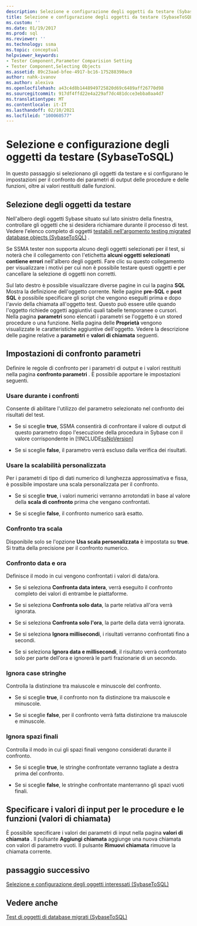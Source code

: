 ```yaml
---
description: Selezione e configurazione degli oggetti da testare (SybaseToSQL)
title: Selezione e configurazione degli oggetti da testare (SybaseToSQL) | Microsoft Docs
ms.custom: ''
ms.date: 01/19/2017
ms.prod: sql
ms.reviewer: ''
ms.technology: ssma
ms.topic: conceptual
helpviewer_keywords:
- Tester Component,Parameter Comparision Setting
- Tester Component,Selecting Objects
ms.assetid: 89c23aad-bfee-4917-bc16-175288390ac0
author: nahk-ivanov
ms.author: alexiva
ms.openlocfilehash: a43c4d8b1448949725820d69c6489aff26770d98
ms.sourcegitcommit: 917df4ffd22e4a229af7dc481dcce3ebba0aa4d7
ms.translationtype: MT
ms.contentlocale: it-IT
ms.lasthandoff: 02/10/2021
ms.locfileid: "100060577"
---
```

# <a name="selecting-and-configuring-objects-to-test-sybasetosql"></a>Selezione e configurazione degli oggetti da testare (SybaseToSQL)
In questo passaggio si selezionano gli oggetti da testare e si configurano le impostazioni per il confronto dei parametri di output delle procedure e delle funzioni, oltre ai valori restituiti dalle funzioni.  
  
## <a name="selection-of-objects-to-test"></a>Selezione degli oggetti da testare  
Nell'albero degli oggetti Sybase situato sul lato sinistro della finestra, controllare gli oggetti che si desidera richiamare durante il processo di test. Vedere l'elenco completo di oggetti [testabili nell'argomento testing migrated database objects &#40;SybaseToSQL&#41;](../../ssma/sybase/testing-migrated-database-objects-sybasetosql.md) .  
  
Se SSMA tester non supporta alcuno degli oggetti selezionati per il test, si noterà che il collegamento con l'etichetta **alcuni oggetti selezionati contiene errori** nell'albero degli oggetti. Fare clic su questo collegamento per visualizzare i motivi per cui non è possibile testare questi oggetti e per cancellare la selezione di oggetti non corretti.  
  
Sul lato destro è possibile visualizzare diverse pagine in cui la pagina **SQL** Mostra la definizione dell'oggetto corrente. Nelle pagine **pre-SQL** e **post SQL** è possibile specificare gli script che vengono eseguiti prima e dopo l'avvio della chiamata all'oggetto test. Questo può essere utile quando l'oggetto richiede oggetti aggiuntivi quali tabelle temporanee o cursori. Nella pagina **parametri** sono elencati i parametri se l'oggetto è un stored procedure o una funzione. Nella pagina delle **Proprietà** vengono visualizzate le caratteristiche aggiuntive dell'oggetto. Vedere la descrizione delle pagine relative a **parametri** e **valori di chiamata** seguenti.  
  
## <a name="parameter-comparison-settings"></a>Impostazioni di confronto parametri  
Definire le regole di confronto per i parametri di output e i valori restituiti nella pagina **confronto parametri** . È possibile apportare le impostazioni seguenti.  
  
### <a name="use-during-comparisons"></a>Usare durante i confronti  
Consente di abilitare l'utilizzo del parametro selezionato nel confronto dei risultati del test.  
  
-   Se si sceglie **true**, SSMA consentirà di confrontare il valore di output di questo parametro dopo l'esecuzione della procedura in Sybase con il valore corrispondente in [!INCLUDE[ssNoVersion](../../includes/ssnoversion-md.md)]  
  
-   Se si sceglie **false**, il parametro verrà escluso dalla verifica dei risultati.  
  
### <a name="use-custom-scale"></a>Usare la scalabilità personalizzata  
Per i parametri di tipo di dati numerico di lunghezza approssimativa e fissa, è possibile impostare una scala personalizzata per il confronto.  
  
-   Se si sceglie **true**, i valori numerici verranno arrotondati in base al valore della **scala di confronto** prima che vengano confrontati.  
  
-   Se si sceglie **false**, il confronto numerico sarà esatto.  
  
### <a name="comparing-scale"></a>Confronto tra scala  
Disponibile solo se l'opzione **Usa scala personalizzata** è impostata su **true**. Si tratta della precisione per il confronto numerico.  
  
### <a name="date-time-comparing"></a>Confronto data e ora  
Definisce il modo in cui vengono confrontati i valori di data/ora.  
  
-   Se si seleziona **Confronta data intera**, verrà eseguito il confronto completo dei valori di entrambe le piattaforme.  
  
-   Se si seleziona **Confronta solo data**, la parte relativa all'ora verrà ignorata.  
  
-   Se si seleziona **Confronta solo l'ora**, la parte della data verrà ignorata.  
  
-   Se si seleziona **Ignora millisecondi**, i risultati verranno confrontati fino a secondi.  
  
-   Se si seleziona **Ignora data e millisecondi**, il risultato verrà confrontato solo per parte dell'ora e ignorerà le parti frazionarie di un secondo.  
  
### <a name="ignore-strings-case"></a>Ignora case stringhe  
Controlla la distinzione tra maiuscole e minuscole del confronto.  
  
-   Se si sceglie **true**, il confronto non fa distinzione tra maiuscole e minuscole.  
  
-   Se si sceglie **false**, per il confronto verrà fatta distinzione tra maiuscole e minuscole.  
  
### <a name="ignore-trailing-spaces"></a>Ignora spazi finali  
Controlla il modo in cui gli spazi finali vengono considerati durante il confronto.  
  
-   Se si sceglie **true**, le stringhe confrontate verranno tagliate a destra prima del confronto.  
  
-   Se si sceglie **false**, le stringhe confrontate manterranno gli spazi vuoti finali.  
  
## <a name="specify-input-values-for-procedures-and-functions-call-values"></a>Specificare i valori di input per le procedure e le funzioni (valori di chiamata)  
È possibile specificare i valori dei parametri di input nella pagina **valori di chiamata** . Il pulsante **Aggiungi chiamata** aggiunge una nuova chiamata con valori di parametro vuoti. Il pulsante **Rimuovi chiamata** rimuove la chiamata corrente.  
  
## <a name="next-step"></a>passaggio successivo  
[Selezione e configurazione degli oggetti interessati &#40;SybaseToSQL&#41;](../../ssma/sybase/selecting-and-configuring-affected-objects-sybasetosql.md)  
  
## <a name="see-also"></a>Vedere anche  
[Test di oggetti di database migrati &#40;SybaseToSQL&#41;](../../ssma/sybase/testing-migrated-database-objects-sybasetosql.md)  
  
